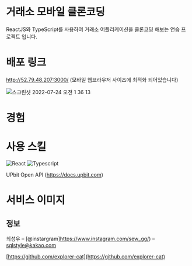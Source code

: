 # 거래소 모바일 클론코딩
> 
>

ReactJS와 TypeScript를 사용하여 거래소 어플리케이션을 클론코딩 해보는 연습 프로젝트 입니다.

# 배포 링크

http://52.79.48.207:3000/  (모바일 웹브라우저 사이즈에 최적화 되어있습니다)

![스크린샷 2022-07-24 오전 1 36 13](https://user-images.githubusercontent.com/55500077/180614356-7402bfd7-83f0-444d-b40b-8afa7d0b45c5.png)



# 경험



# 사용 스킬

<img alt="React" src ="https://img.shields.io/badge/-ReactJs-61DAFB.svg?&style=for-the-badge&logo=React&logoColor=black"/>  <img alt="Typescript" src ="https://img.shields.io/badge/TypeScript-007ACC?style=for-the-badge&logo=typescript&logoColor=white"/> 

UPbit Open API (https://docs.upbit.com)

# 서비스 이미지
> 

## 정보

최성우 – [@instargram]https://www.instagram.com/sew_gg/) – sqlstyle@kakao.com

[https://github.com/explorer-cat](https://github.com/explorer-cat)
